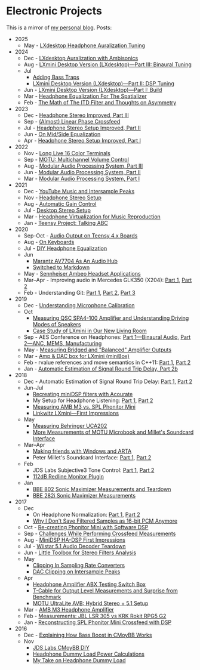 # Electronic Projects

This is a mirror of [my personal blog](https://melp242.blogspot.com/). Posts:

* 2025
  - May - [LXdesktop Headphone Auralization Tuning](2025/05/lxdesktop-headphone-auralization-tuning.md)
* 2024
  - Dec - [LXdesktop Auralization with Ambisonics](2024/12/lxdesktop-auralization-with-ambisonics.md)
  - Aug - [LXmini Desktop Version (LXdesktop)—Part III: Binaural Tuning](2024/08/lxmini-desktop-version-lxdesktoppart.md)
  - Jul
     - [Adding Bass Traps](2024/07/adding-bass-traps.md)
     - [LXmini Desktop Version (LXdesktop)—Part II: DSP Tuning](2024/07/lxmini-desktop-version-lxdesktoppartii.md)
  - Jun - [LXmini Desktop Version (LXdesktop)—Part I: Build](2024/06/lxmini-desktop-version-lxdesktoppart-i.md)
  - Mar - [Headphone Equalization For The Spatializer](2024/03/headphone-equalization-for-spatializer.md)
  - Feb - [The Math of The ITD Filter and Thoughts on Asymmetry](2024/02/the-math-of-itd-filter-and-thoughts-on.md)
* 2023
  - Dec - [Headphone Stereo Improved, Part III](2023/12/headphone-stereo-improved-part-iii.md)
  - Sep - [(Almost) Linear Phase Crossfeed](2023/09/almost-linear-phase-crossfeed.md)
  - Jul - [Headphone Stereo Setup Improved, Part II](2023/07/headphone-stereo-setup-improved-part-ii.md)
  - Jun - [On Mid/Side Equalization](2023/06/on-midside-equalization.md)
  - Apr - [Headphone Stereo Setup Improved, Part I](2023/04/headphone-stereo-setup-improved-part-i.md)
* 2022
  - Nov - [Long Live 16 Color Terminals](2022/11/long-live-16-color-terminals.md)
  - Sep - [MOTU: Multichannel Volume Control](2022/09/motu-multichannel-volume-control.md)
  - Aug - [Modular Audio Processing System, Part III](2022/08/modular-audio-processing-system-part-iii.md)
  - Jun - [Modular Audio Processing System, Part II](2022/06/modular-audio-processing-system-part-ii.md)
  - Mar - [Modular Audio Processing System, Part I](2022/03/modular-audio-processing-system-part-i.md)
* 2021
  - Dec - [YouTube Music and Intersample Peaks](2021/12/youtube-music-and-intersample-peaks.md)
  - Nov - [Headphone Stereo Setup](2021/11/headphone-stereo-setup.md)
  - Aug - [Automatic Gain Control](2021/08/automatic-gain-control.md)
  - Jul - [Desktop Stereo Setup](2021/07/desktop-stereo-setup.md)
  - Mar - [Headphone Virtualization for Music Reproduction](2021/03/headphone-virtualization-for-music.md)
  - Jan - [Teensy Project: Talking ABC](2021/01/teensy-project-talking-abc.md)
* 2020
  - Sep-Oct - [Audio Output on Teensy 4.x Boards](2020/10/audio-output-on-teensy-4x-boards.md)
  - Aug - [On Keyboards](2020/08/on-keyboards.md)
  - Jul - [DIY Headphone Equalization](2020/07/diy-headphone-equalization.md)
  - Jun
     - [Marantz AV7704 As An Audio Hub](2020/06/marantz-av7704-as-audio-hub.md)
     - [Switched to Markdown](2020/06/switched-to-markdown.md)
  - May - [Sennheiser Ambeo Headset Applications](2020/05/sennheiser-ambeo-headset-applications.md)
  - Mar–Apr - Improving audio in Mercedes GLK350 (X204): [Part 1](2020/03/improving-audio-in-mercedes-glk350-x204.md), [Part 2](2020/04/improving-audio-in-mercedes-glk350-x204.md)
  - Feb - Understanding Git: [Part 1](2020/02/understanding-git-part-1.md), [Part 2](2020/02/understanding-git-part-2.md), [Part 3](2020/02/understanding-git-part-3.md)
* 2019
  - Dec - [Understanding Microphone Calibration](2019/12/understanding-microphone-calibration.md)
  - Oct
     - [Measuring QSC SPA4-100 Amplifier and Understanding Driving Modes of Speakers](2019/10/measuring-qsc-spa4-100-amplifier-and.md)
     - [Case Study of LXmini in Our New Living Room](2019/10/case-study-of-lxmini-in-our-new-living.md)
  - Sep - AES Conference on Headphones: [Part 1—Binaural Audio](2019/09/aes-conference-on-headphones-part.md), [Part 2—ANC, MEMS, Manufacturing](2019/09/aes-conference-on-headphones-part-2anc.md)
  - May - [Measuring Bridged and "Balanced" Amplifier Outputs](2019/05/measuring-bridged-and-balanced.md)
  - Mar - [Amp & DAC box for LXmini (miniBox)](2019/03/amp-dac-box-for-lxmini-minibox.md)
  - Feb - rvalue references and move semantics in C++11: [Part 1](2019/02/rvalue-references-and-move-semantics-in.md), [Part 2](2019/02/rvalue-references-and-move-semantics-in_9.md)
  - Jan - [Automatic Estimation of Signal Round Trip Delay, Part 2b](2019/01/automatic-estimation-of-signal-round.md)
* 2018
  - Dec - Automatic Estimation of Signal Round Trip Delay: [Part 1](2018/12/automatic-estimation-of-signal-round.md), [Part 2](2018/12/automatic-estimation-of-signal-round_30.md)
  - Jun–Jul
    - [Recreating miniDSP filters with Acourate](2018/07/recreating-minidsp-filters-with-acourate.md)
    - My Setup for Headphone Listening: [Part 1](2018/06/my-setup-for-headphone-listening-part-1.md), [Part 2](2018/07/my-setup-for-headphone-listening-part-2.md)
     - [Measuring AMB M3 vs. SPL Phonitor Mini](2018/06/measuring-amb-m3-vs-spl-phonitor-mini.md)
     - [Linkwitz LXmini—First Impressions](2018/06/linkwitz-lxminifirst-impressions.md)
  - May
    - [Measuring Behringer UCA202](2018/05/measuring-behringer-uca202.md)
    - [More Measurements of MOTU Microbook and Millet's Soundcard Interface](2018/05/more-measurements-of-motu-microbook-and.md)
  - Mar–Apr
    - [Making friends with Windows and ARTA](2018/04/making-friends-with-windows-and-arta.md)
    - Peter Millet's Soundcard Interface: [Part 1](2018/03/peter-millets-soundcard-interface.md), [Part 2](2018/04/peter-millets-soundcard-interface-part-2.md)
  - Feb
    - JDS Labs Subjective3 Tone Control: [Part 1](2018/02/jds-labs-subjective3-tone-control.md), [Part 2](2018/02/jds-labs-subjective3-part-2.md)
    - [112dB Redline Monitor Plugin](2018/02/112db-redline-monitor-plugin.md)
  - Jan
    - [BBE 802 Sonic Maximizer Measurements and Teardown](2018/01/bbe-802-sonic-maximizer-measurements.md)
    - [BBE 282i Sonic Maximizer Measurements](2018/01/bbe-282i-sonic-maximizer-measurements.md)
* 2017
  - Dec
    - On Headphone Normalization: [Part 1](2017/12/on-headphone-normalization.md), [Part 2](2017/12/on-headphone-normalization-part-2.md)
    - [Why I Don't Save Filtered Samples as 16-bit PCM Anymore](2017/12/why-i-dont-save-filtered-samples-as-16.md)
  - Oct - [Re-creating Phonitor Mini with Software DSP](2017/10/re-creating-phonitor-mini-with-software.md)
  - Sep - [Challenges While Performing Crossfeed Measurements](2017/09/challenges-while-performing-crossfeed.md)
  - Aug - [MiniDSP HA-DSP First Impressions](2017/08/minidsp-ha-dsp-first-impressions.md)
  - Jul - [Wiistar 5.1 Audio Decoder Teardown](2017/07/wiistar-51-audio-decoder-teardown.md)
  - Jun - [Little Toolbox for Stereo Filters Analysis](2017/06/little-toolbox-for-stereo-filters.md)
  - May
    - [Clipping In Sampling Rate Converters](2017/05/clipping-in-sampling-rate-converters.md)
    - [DAC Clipping on Intersample Peaks](2017/05/dac-clipping-on-intersample-peaks.md)
  - Apr
    - [Headphone Amplifier ABX Testing Switch Box](2017/04/headphone-amplifier-abx-testing-switch.md)
    - [T-Cable for Output Level Measurements and Surprise from Benchmark](2017/04/t-cable-for-output-level-measurements.md)
    - [MOTU UltraLite AVB: Hybrid Stereo + 5.1 Setup](2017/04/motu-ultralite-avb-hybrid-stereo-51.md)
  - Mar - [AMB M3 Headphone Amplifier](2017/03/amb-m3-headphone-amplifier.md)
  - Feb - [Measurements: JBL LSR 305 vs KRK Rokit RPG5 G2](2017/02/measurements-jbl-lsr-305-vs-krk-rokit.md)
  - Jan - [Reconstructing SPL Phonitor Mini Crossfeed with DSP](2017/01/reconstructing-spl-phonitor-mini.md)
* 2016
  - Dec - [Explaining How Bass Boost in CMoyBB Works](2016/12/explaining-how-bass-boost-in-cmoybb.md)
  - Nov
    - [JDS Labs CMoyBB DIY](2016/11/jds-labs-cmoybb-diy.md)
    - [Headphone Dummy Load Power Calculations](2016/11/headphone-dummy-load-power-calculations.md)
    - [My Take on Headphone Dummy Load](2016/11/my-take-on-headphone-dummy-load.md)
